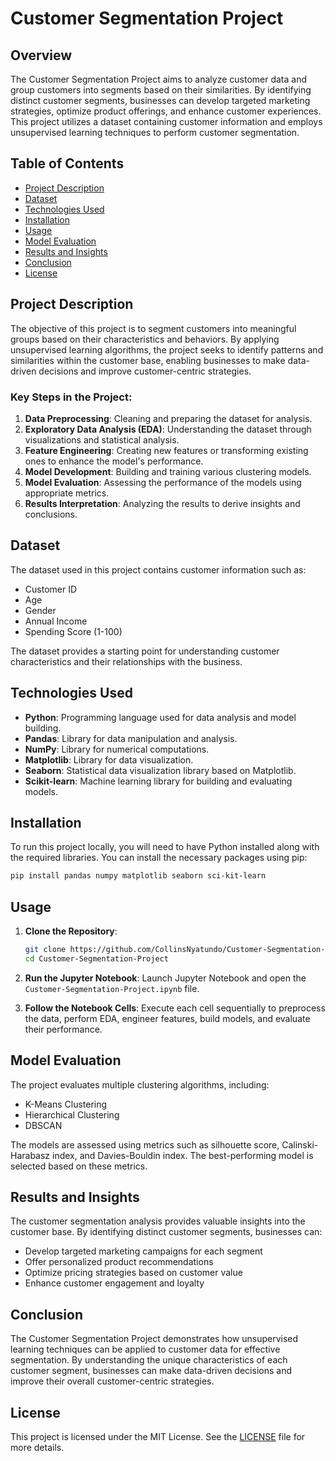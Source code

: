 # Customer Segmentation Project

## Overview

The Customer Segmentation Project aims to analyze customer data and group customers into segments based on their similarities. By identifying distinct customer segments, businesses can develop targeted marketing strategies, optimize product offerings, and enhance customer experiences. This project utilizes a dataset containing customer information and employs unsupervised learning techniques to perform customer segmentation.

## Table of Contents

- [Project Description](#project-description)
- [Dataset](#dataset)
- [Technologies Used](#technologies-used)
- [Installation](#installation)
- [Usage](#usage)
- [Model Evaluation](#model-evaluation)
- [Results and Insights](#results-and-insights)
- [Conclusion](#conclusion)
- [License](#license)

## Project Description

The objective of this project is to segment customers into meaningful groups based on their characteristics and behaviors. By applying unsupervised learning algorithms, the project seeks to identify patterns and similarities within the customer base, enabling businesses to make data-driven decisions and improve customer-centric strategies.

### Key Steps in the Project:

1. **Data Preprocessing**: Cleaning and preparing the dataset for analysis.
2. **Exploratory Data Analysis (EDA)**: Understanding the dataset through visualizations and statistical analysis.
3. **Feature Engineering**: Creating new features or transforming existing ones to enhance the model's performance.
4. **Model Development**: Building and training various clustering models.
5. **Model Evaluation**: Assessing the performance of the models using appropriate metrics.
6. **Results Interpretation**: Analyzing the results to derive insights and conclusions.

## Dataset

The dataset used in this project contains customer information such as:

- Customer ID
- Age
- Gender
- Annual Income
- Spending Score (1-100)

The dataset provides a starting point for understanding customer characteristics and their relationships with the business.

## Technologies Used

- **Python**: Programming language used for data analysis and model building.
- **Pandas**: Library for data manipulation and analysis.
- **NumPy**: Library for numerical computations.
- **Matplotlib**: Library for data visualization.
- **Seaborn**: Statistical data visualization library based on Matplotlib.
- **Scikit-learn**: Machine learning library for building and evaluating models.

## Installation

To run this project locally, you will need to have Python installed along with the required libraries. You can install the necessary packages using pip:

```bash
pip install pandas numpy matplotlib seaborn sci-kit-learn
```

## Usage

1. **Clone the Repository**:
   ```bash
   git clone https://github.com/CollinsNyatundo/Customer-Segmentation-Project.git
   cd Customer-Segmentation-Project
   ```

2. **Run the Jupyter Notebook**:
   Launch Jupyter Notebook and open the `Customer-Segmentation-Project.ipynb` file.

3. **Follow the Notebook Cells**:
   Execute each cell sequentially to preprocess the data, perform EDA, engineer features, build models, and evaluate their performance.

## Model Evaluation

The project evaluates multiple clustering algorithms, including:

- K-Means Clustering
- Hierarchical Clustering
- DBSCAN

The models are assessed using metrics such as silhouette score, Calinski-Harabasz index, and Davies-Bouldin index. The best-performing model is selected based on these metrics.

## Results and Insights

The customer segmentation analysis provides valuable insights into the customer base. By identifying distinct customer segments, businesses can:

- Develop targeted marketing campaigns for each segment
- Offer personalized product recommendations
- Optimize pricing strategies based on customer value
- Enhance customer engagement and loyalty

## Conclusion

The Customer Segmentation Project demonstrates how unsupervised learning techniques can be applied to customer data for effective segmentation. By understanding the unique characteristics of each customer segment, businesses can make data-driven decisions and improve their overall customer-centric strategies.

## License

This project is licensed under the MIT License. See the [LICENSE](LICENSE) file for more details.
